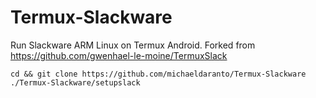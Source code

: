 # Termux-Slackware
Run Slackware ARM Linux on Termux Android.
Forked from https://github.com/gwenhael-le-moine/TermuxSlack


```
cd && git clone https://github.com/michaeldaranto/Termux-Slackware
./Termux-Slackware/setupslack

```
